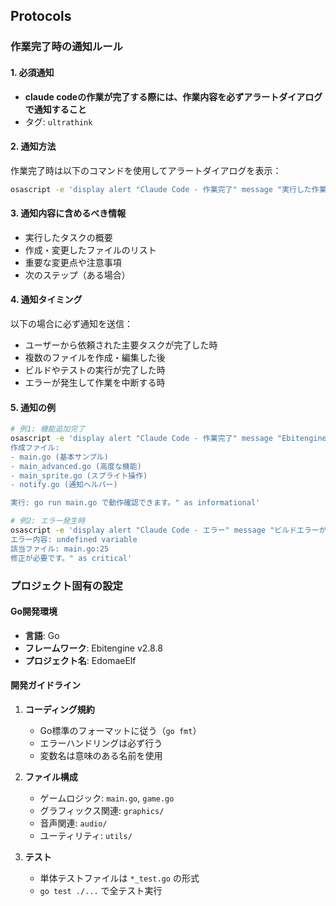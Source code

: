 ## Protocols

### 作業完了時の通知ルール

#### 1. 必須通知
- **claude codeの作業が完了する際には、作業内容を必ずアラートダイアログで通知すること**
- タグ: `ultrathink`

#### 2. 通知方法
作業完了時は以下のコマンドを使用してアラートダイアログを表示：
```bash
osascript -e 'display alert "Claude Code - 作業完了" message "実行した作業内容の詳細をここに記載" as informational'
```

#### 3. 通知内容に含めるべき情報
- 実行したタスクの概要
- 作成・変更したファイルのリスト
- 重要な変更点や注意事項
- 次のステップ（ある場合）

#### 4. 通知タイミング
以下の場合に必ず通知を送信：
- ユーザーから依頼された主要タスクが完了した時
- 複数のファイルを作成・編集した後
- ビルドやテストの実行が完了した時
- エラーが発生して作業を中断する時

#### 5. 通知の例
```bash
# 例1: 機能追加完了
osascript -e 'display alert "Claude Code - 作業完了" message "Ebitengineのセットアップが完了しました。
作成ファイル:
- main.go (基本サンプル)
- main_advanced.go (高度な機能)
- main_sprite.go (スプライト操作)
- notify.go (通知ヘルパー)

実行: go run main.go で動作確認できます。" as informational'

# 例2: エラー発生時
osascript -e 'display alert "Claude Code - エラー" message "ビルドエラーが発生しました。
エラー内容: undefined variable
該当ファイル: main.go:25
修正が必要です。" as critical'
```

### プロジェクト固有の設定

#### Go開発環境
- **言語**: Go
- **フレームワーク**: Ebitengine v2.8.8
- **プロジェクト名**: EdomaeElf

#### 開発ガイドライン
1. **コーディング規約**
   - Go標準のフォーマットに従う（`go fmt`）
   - エラーハンドリングは必ず行う
   - 変数名は意味のある名前を使用

2. **ファイル構成**
   - ゲームロジック: `main.go`, `game.go`
   - グラフィックス関連: `graphics/`
   - 音声関連: `audio/`
   - ユーティリティ: `utils/`

3. **テスト**
   - 単体テストファイルは `*_test.go` の形式
   - `go test ./...` で全テスト実行